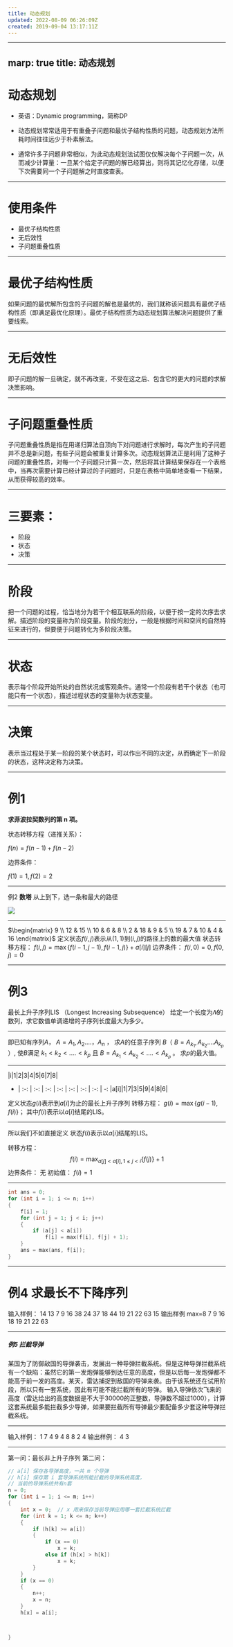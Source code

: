 ```yaml
---
title: 动态规划
updated: 2022-08-09 06:26:09Z
created: 2019-09-04 13:17:11Z
---
```


---
marp: true
title: 动态规划
---
<!-- $size: 4:3 -->
<!-- $theme: gaia -->


# 动态规划

* 英语：Dynamic programming，简称DP

* 动态规划常常适用于有重叠子问题和最优子结构性质的问题，动态规划方法所耗时间往往远少于朴素解法。

* 通常许多子问题非常相似，为此动态规划法试图仅仅解决每个子问题一次，从而减少计算量：一旦某个给定子问题的解已经算出，则将其记忆化存储，以便下次需要同一个子问题解之时直接查表。





--- 
# 使用条件
* 最优子结构性质
* 无后效性
* 子问题重叠性质




---
# 最优子结构性质
如果问题的最优解所包含的子问题的解也是最优的，我们就称该问题具有最优子结构性质（即满足最优化原理）。最优子结构性质为动态规划算法解决问题提供了重要线索。

---
# 无后效性
即子问题的解一旦确定，就不再改变，不受在这之后、包含它的更大的问题的求解决策影响。

---
# 子问题重叠性质
子问题重叠性质是指在用递归算法自顶向下对问题进行求解时，每次产生的子问题并不总是新问题，有些子问题会被重复计算多次。动态规划算法正是利用了这种子问题的重叠性质，对每一个子问题只计算一次，然后将其计算结果保存在一个表格中，当再次需要计算已经计算过的子问题时，只是在表格中简单地查看一下结果，从而获得较高的效率。

---
# 三要素：
* 阶段
* 状态
* 决策

---
# 阶段
把一个问题的过程，恰当地分为若干个相互联系的阶段，以便于按一定的次序去求解。描述阶段的变量称为阶段变量。阶段的划分，一般是根据时间和空间的自然特征来进行的，但要便于问题转化为多阶段决策。

---
# 状态
表示每个阶段开始所处的自然状况或客观条件。通常一个阶段有若干个状态（也可能只有一个状态），描述过程状态的变量称为状态变量。

---
# 决策
表示当过程处于某一阶段的某个状态时，可以作出不同的决定，从而确定下一阶段的状态，这种决定称为决策。



---
# 例1 
**求菲波拉契数列的第 n 项。**

状态转移方程（递推关系）：

$f(n)=f(n-1)+f(n-2)$

边界条件：

$f(1)=1,f(2)=2$





---
例2
**数塔**
从上到下，选一条和最大的路径

![](../../../_resources/1.jpg)





---
$\begin{matrix} 
9  \\ 
12 & 15 \\ 
10 & 6  & 8 \\
2  & 18 & 9 & 5 \\
19 & 7  & 10 & 4 & 16 
\end{matrix}$
定义状态$f(i,j)$表示从$(1,1)$到$(i,j)$的路径上的数的最大值
状态转移方程：
$f(i, j)= \max\{f(i-1,j-1), f(i-1, j)\} + a[i][j]$
边界条件：
$f(i, 0) = 0, f(0, j) = 0$






----
# 例3  
最长上升子序列LIS
（Longest  Increasing Subsequence）
给定一个长度为$𝑁$的数列，求它数值单调递增的子序列长度最大为多少。

---
即已知有序列$A$， $A=A_1,A_2....，A_n$ ，
求$A$的任意子序列 $B$（ $B=A_{k_1},A_{k_2}....A_{k_p}$ ）,
使$B$满足 $k_1<k_2<....<k_p$ 
且 $B=A_{k_1}<A_{k_2}<....<A_{k_p}$ 。
求$p$的最大值。

---
|i|1|2|3|4|5|6|7|8|
- | :-: | :-: | :-: | :-: | :-: | :-: | :-: | -:
|a[i]|1|7|3|5|9|4|8|6|


 定义状态$g(i)$表示到$a[i]$为止的最长上升子序列 
转移方程：
$g(i)=\max\{g(i-1), f(i)\}$；
其中$f(i)$表示以$a[i]$结尾的LIS。




---
所以我们不如直接定义
状态$f(i)$表示以$a[i]$结尾的LIS。

转移方程：
$$f(i) = \max_{a[j] < a[i], 1\le j < i}\{f(j)\} + 1$$
边界条件：
无
初始值：
$f(i) = 1$





---
```c++
int ans = 0;
for (int i = 1; i <= n; i++)
{
    f[i] = 1;
    for (int j = 1; j < i; j++)
    {
        if (a[j] < a[i])
            f[i] = max(f[i], f[j] + 1);
    }
    ans = max(ans, f[i]);
}
```


---
# 例4 求最长不下降序列
输入样例：
14
13 7 9 16 38 24 37 18 44 19 21 22 63 15
输出样例
max=8
7 9 16 18 19 21 22 63


---
##### 例5 拦截导弹
某国为了防御敌国的导弹袭击，发展出一种导弹拦截系统。但是这种导弹拦截系统有一个缺陷：虽然它的第一发炮弹能够到达任意的高度，但是以后每一发炮弹都不能高于前一发的高度。某天，雷达捕捉到敌国的导弹来袭。由于该系统还在试用阶段，所以只有一套系统，因此有可能不能拦截所有的导弹。
输入导弹依次飞来的高度（雷达给出的高度数据是不大于30000的正整数，导弹数不超过1000），计算这套系统最多能拦截多少导弹，如果要拦截所有导弹最少要配备多少套这种导弹拦截系统。



---
输入样例：
1 7 4 9 4 8 8 2 4
输出样例：
4
3

---
第一问：最长非上升子序列
第二问：


```c++
// a[i] 保存各导弹高度，一共 m 个导弹
// h[i] 保存第 i 套导弹系统所能拦截的导弹系统高度，
// 当前的导弹系统共有n套
n = 0;
for (int i = 1; i <= m; i++)
{
    int x = 0;  // x 用来保存当前导弹应用哪一套拦截系统拦截
    for (int k = 1; k <= n; k++)
    {
        if (h[k] >= a[i])
        {
            if (x == 0)
                x = k;
            else if (h[x] > h[k])
                x = k;
        }
    }
    if (x == 0)
    {
        n++;
        x = n;
    }
    h[x] = a[i];



}


```
























<br>
<br>
<br>